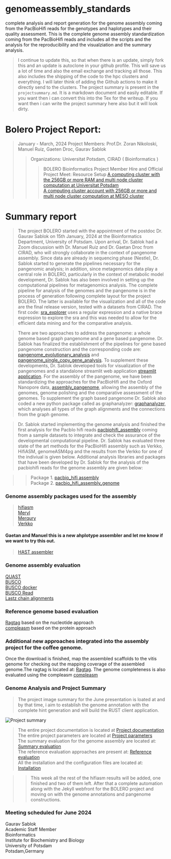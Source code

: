 # genomeassembly_standards
complete analysis and report generation for the genome assembly coming from the PacBioHifi reads for the genotypes and haplotypes and their quality assessment. This is the complete genome assembly standardization coming from the PacBioHifi reads and includes all the scripts and the analysis for the reproducibility and the visualziation and the summary analysis. 

> I continue to update this, so that when there is an update, simply fork this and an update is autoclone in your github profile. This will save us a lot of time and also the email exchange and tracking all those. This also includes the shipping of the code to the hpc clusters and everything. I will later think of adding the Github actions to make it directly send to the clusters. The project summary is present in the ```projectsummary.md```. It is a markdown document and easily editable. If you want then i can convert this into the Tex for the writeup. If you want then i can write the project summary here also but it will look dirty.

# Bolero Project Report:
> January - March, 2024
> Project Members: Prof.Dr. Zoran Nikoloski, Manuel Ruiz, Gaeten Droc, Gaurav Sablok 
>> Organizations: Universitat Potsdam, CIRAD ( Bioinformatics )
>>> BOLERO Bioinformatics
>>> Project Member Hire and Official Project Meet: 
> Resource Setup
   >> [A computing cluster with the 256GB or more RAM and multi node cluster computation at Universitat Potsdam](https://docs.hpc.uni-potsdam.de/) \
   >> [A computing cluster account with 256GB or more and multi node cluster computation at MESO cluster](https://meso-lr.umontpellier.fr/documentation-utilisateurs/)
   
# Summary report
> The project BOLERO started with the appointment of the postdoc Dr. Gaurav Sablok on 15th January, 2024 at the Bioinformatics Department, University of Potsdam. Upon arrival, Dr. Sablok had a Zoom discussion with Dr. Manuel Ruiz and Dr. Gaetan Droc from CIRAD, who will strongly collaborate in the context of pangenome assembly. Since data are already in sequencing phase (Nestle), Dr. Sablok started to generate the pipelines necessary for the pangenomic analysis; in addition, since metagenomics data play a central role in BOLERO, particularly in the context of metabolic model development, Dr. Sablok has also been involved in setting up the computational pipelines for metagenomics analysis. The complete pipeline for analysis of the genomes and the pangenome is in the process of generation following complete layout for the project BOLERO. The latter is available for the visualization and all of the code are the final release version, tested with a datasets from CIRAD. The first code: [sra_explorer](https://github.com/sablokgaurav/genome_pangenome_sra-explorer) uses a regular expression and a native brace expression to explore the sra and this was needed to allow for the efficient data mining and for the comparative analysis. 

> There are two approaches to address the pangenome: a whole genome based graph pangenome and a gene based pangenome. Dr. Sablok has finalized the establishment of the pipelines for gene based pangenome construction and the corresponding code are: [pangenome_evolutionary_analysis](https://github.com/sablokgaurav/pangenome_evolutionary_analysis) and [pangenome_single_copy_gene_analysis](https://github.com/sablokgaurav/pangenome_single_copy_gene_analysis). To supplement these developments, Dr. Sablok developed tools for visualization of the pangenomes and a standalone streamlit web application [streamlit application](https://github.com/sablokgaurav/pangenome_visualization_utilities). For the assembly of the pangenome, we have been standardizing the approaches for the PacBioHifi  and the Oxford Nanopore data, [assembly_pangenome](https://github.com/sablokgaurav/pangraphs_pacbio_nanopore_genome_assembly), allowing the assembly of the genomes, genome polishing and the comparative assessment of the genomes. To supplement the graph based pangenome Dr. Sablok also coded a new python package called as graphanalyzer: [graphanalyzer](https://github.com/sablokgaurav/graphanalyzer), which analyses all types of the graph alignments and the connections from the graph genome. 

> Dr. Sablok started implementing the genome analysis and finished the first analysis for the PacbIo hifi reads [pacbiohifi_assembly](https://github.com/sablokgaurav/pacbiohifi_universitat_potsdam) coming from a sample datasets to integrate and check the assurance of the developmental computational pipeline. Dr. Sablok has evaluated three state of the art methods for the PacBioHifi assembly such as Verkko, HifiASM, genomeASM4pg and the results from the Verkko for one of the indiviual is given below. Additional analysis libraries and packages that have been developed by Dr. Sablok for the analysis of the pacbiohifi reads for the genome assembly are given below:

>> Package 1. [pacbio_hifi assembly](https://github.com/sablokgaurav/pacbiohifi_universitat_potsdam) \
>> Package 2. [pacbio_hifi_assembly_genome](https://github.com/sablokgaurav/gawk_awk_paf_aligned_genome_fractions)

### Genome assembly packages used for the assembly
> [hifiasm](https://github.com/chhylp123/hifiasm) \
> [Meryl](https://github.com/marbl/meryl) \
> [Merqury](https://github.com/marbl/merqury) \
> [Verkko](https://github.com/marbl/verkko) 
#### Gaetan and Manuel this is a new ahplotype assembler and let me know if we want to try this out.
> [HAST assembler](https://github.com/BGI-Qingdao/HAST) 

### Genome assembly evaluation
[QUAST](https://github.com/ablab/quast) \
[BUSCO](https://github.com/metashot/busco) \
[BUSCO docker](https://gitlab.com/ezlab/busco) \
[BUSCO Read](https://busco.ezlab.org/) \
[Lastz chain alignments](https://github.com/lastz/lastz/tree/master)

### Reference genome based evaluation
[Ragtag](https://github.com/malonge/RagTag) based on the nucleotide approach \
[compleasm](https://github.com/huangnengCSU/compleasm) based on the protein approach

### Additional new approaches integrated into the assembly project for the coffee genome.  
Once the download is finished, map the assembled scaffolds to the vitis genome for checking out the mapping coverage of the assembled genome.The ragtag is located at: [Ragtag](https://github.com/malonge/RagTag). The genome completeness is also evaluated using the compleasm [compleasm](https://github.com/huangnengCSU/compleasm)

### Genome Analysis and Project Summary
> The project image summary for the June presentation is loated at and by that time, i aim to establish the genome annotation with the complete hint generation and will build the RUST client application.

![Project summary](https://github.com/sablokgaurav/genomeassembly_standards/blob/main/projectupdate.png) 

> The entire project documentation is located at [Project documentation](https://github.com/sablokgaurav/genomeassembly_standards/blob/main/projectsummary.md) \
> The entire project parameters are located at [Project parameters](https://github.com/sablokgaurav/genomeassembly_standards/blob/main/projectparameters.md) \
> The summary evaluation for the genome assembly are located at: [Summary evaluation](https://github.com/sablokgaurav/genomeassembly_standards/blob/main/summarystats.md) \
> The reference evaluation approaches are present at: [Reference evaluation](https://github.com/sablokgaurav/genomeassembly_standards/blob/main/referenceevaluation.md) \
> All the installation and the configuration files are located at: [Installation](https://github.com/sablokgaurav/genomeassembly_standards/blob/main/installation.md)

>> This week all the rest of the hifiasm results will be added, one finished and two of them left. After that a complete automation along with the Jekyll webfront for the BOLERO project and moving on with the genome annotations and pangenome constructions. 

### Meeting scheduled for June 2024 

Gaurav Sablok \
Academic Staff Member \
Bioinformatics \
Institute for Biochemistry and Biology \
University of Potsdam \
Potsdam,Germany
